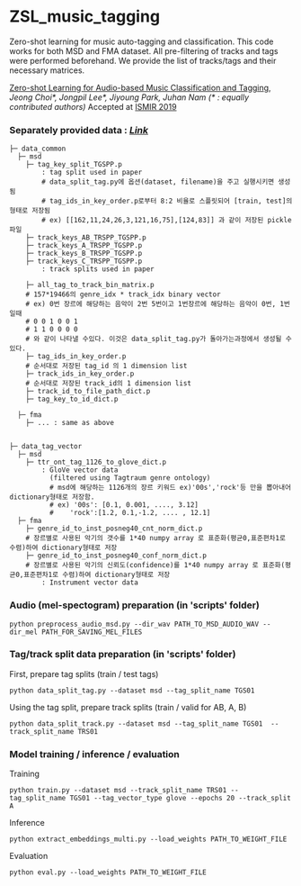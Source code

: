 # ZSL_music_tagging

Zero-shot learning for music auto-tagging and classification.
This code works for both MSD and FMA dataset.
All pre-filtering of tracks and tags were performed beforehand. 
We provide the list of tracks/tags and their necessary matrices.


[Zero-shot Learning for Audio-based Music Classification and Tagging](https://arxiv.org/abs/1907.02670), _Jeong Choi\*, Jongpil Lee\*, Jiyoung Park, Juhan Nam_
_(\* : equally contributed authors)_ Accepted at [ISMIR 2019](https://ismir2019.ewi.tudelft.nl/?q=accepted-papers)


### Separately provided data : _[Link]()_
```
├─ data_common
  ├─ msd
    ├─ tag_key_split_TGSPP.p 
        : tag split used in paper
        # data_split_tag.py에 옵션(dataset, filename)을 주고 실행시키면 생성됨
        # tag_ids_in_key_order.p로부터 8:2 비율로 스플릿되어 [train, test]의 형태로 저장됨
        # ex) [[162,11,24,26,3,121,16,75],[124,83]] 과 같이 저장된 pickle파일
    ├─ track_keys_AB_TRSPP_TGSPP.p 
    ├─ track_keys_A_TRSPP_TGSPP.p
    ├─ track_keys_B_TRSPP_TGSPP.p
    ├─ track_keys_C_TRSPP_TGSPP.p
        : track splits used in paper
          
    ├─ all_tag_to_track_bin_matrix.p
    # 157*19466의 genre_idx * track_idx binary vector
    # ex) 0번 장르에 해당하는 음악이 2번 5번이고 1번장르에 해당하는 음악이 0번, 1번일때
    # 0 0 1 0 0 1
    # 1 1 0 0 0 0
    # 와 같이 나타낼 수있다. 이것은 data_split_tag.py가 돌아가는과정에서 생성될 수 있다.
    ├─ tag_ids_in_key_order.p
    # 순서대로 저장된 tag_id 의 1 dimension list
    ├─ track_ids_in_key_order.p
    # 순서대로 저장된 track_id의 1 dimension list
    ├─ track_id_to_file_path_dict.p
    ├─ tag_key_to_id_dict.p 
       
  ├─ fma
    ├─ ... : same as above 

       
├─ data_tag_vector
  ├─ msd
    ├─ ttr_ont_tag_1126_to_glove_dict.p
        : GloVe vector data 
          (filtered using Tagtraum genre ontology) 
          # msd에 해당하는 1126개의 장르 키워드 ex)'00s','rock'등 만을 뽑아내어 dictionary형태로 저장함.
          # ex) '00s': [0.1, 0.001, ...., 3.12]
          #    'rock':[1.2, 0.1,-1.2, .... , 12.1]
  ├─ fma
    ├─ genre_id_to_inst_posneg40_cnt_norm_dict.p
    # 장르별로 사용된 악기의 갯수를 1*40 numpy array 로 표준화(평균0,표준편차1로 수렴)하여 dictionary형태로 저장
    ├─ genre_id_to_inst_posneg40_conf_norm_dict.p    
    # 장르별로 사용된 악기의 신뢰도(confidence)를 1*40 numpy array 로 표준화(평균0,표준편차1로 수렴)하여 dictionary형태로 저장
        : Instrument vector data
```


### Audio (mel-spectogram) preparation (in 'scripts' folder)

```console  
python preprocess_audio_msd.py --dir_wav PATH_TO_MSD_AUDIO_WAV --dir_mel PATH_FOR_SAVING_MEL_FILES
```


### Tag/track split data preparation (in 'scripts' folder)

 First, prepare tag splits (train / test tags)

```console  
python data_split_tag.py --dataset msd --tag_split_name TGS01 
```

 Using the tag split, prepare track splits (train / valid for AB, A, B)

```console  
python data_split_track.py --dataset msd --tag_split_name TGS01  --track_split_name TRS01 
```



### Model training / inference / evaluation
 
Training 

```console  
python train.py --dataset msd --track_split_name TRS01 --tag_split_name TGS01 --tag_vector_type glove --epochs 20 --track_split A
```

Inference 

```console  
python extract_embeddings_multi.py --load_weights PATH_TO_WEIGHT_FILE
```

Evaluation

```console  
python eval.py --load_weights PATH_TO_WEIGHT_FILE
```
